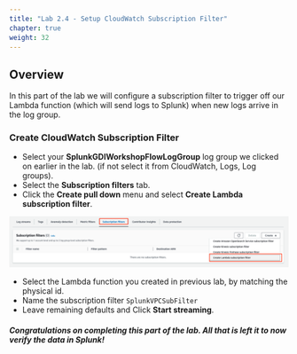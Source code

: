 ```yaml
---
title: "Lab 2.4 - Setup CloudWatch Subscription Filter"
chapter: true
weight: 32
---
```


## Overview
In this part of the lab we will configure a subscription filter to trigger off our Lambda function (which will send logs to Splunk) when new logs arrive in the log group. 

### Create CloudWatch Subscription Filter
- Select your **SplunkGDIWorkshopFlowLogGroup** log group we clicked on earlier in the lab. (if not select it from CloudWatch, Logs, Log groups). 
- Select the **Subscription filters** tab.
- Click the **Create pull down** menu and select **Create Lambda subscription filter**.
  
![subfilter](/static/30_lambda/subfilter.png)

- Select the Lambda function you created in previous lab, by matching the physical id. 
- Name the subscription filter `SplunkVPCSubFilter`
- Leave remaining defaults and Click **Start streaming**.

##### Congratulations on completing this part of the lab. All that is left it to now verify the data in Splunk!